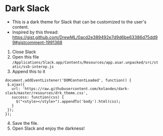 # Dark Slack

* This is a dark theme for Slack that can be customized to the user's content.
* Inspired by this thread: https://gist.github.com/DrewML/0acd2e389492e7d9d6be63386d75dd99#gistcomment-1991368

1. Close Slack
2. Open this file
```/Applications/Slack.app/Contents/Resources/app.asar.unpacked/src/static/ssb-interop.js```
3. Append this to it
```
document.addEventListener('DOMContentLoaded', function() {
 $.ajax({
   url: 'https://raw.githubusercontent.com/knlandes/dark-slack/master/resources/drk_theme.css',
   success: function(css) {
     $("<style></style>").appendTo('body').html(css);
   }
 });
});
```
4. Save the file.
5. Open Slack and enjoy the darkness!
